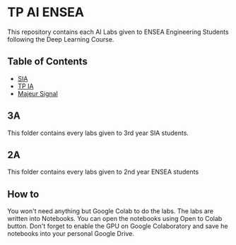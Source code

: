 # TP AI ENSEA 

This repository contains each AI Labs given to ENSEA Engineering Students following the Deep Learning Course.
## Table of Contents

* [SIA](3A/SIA)
* [TP IA](2A/Option%20IA)
* [Majeur Signal](2A/Majeure%20Signal)

## 3A

This folder contains every labs given to 3rd year SIA students. 

## 2A

This folder contains every labs given to 2nd year ENSEA students  

## How to 

You won't need anything but Google Colab to do the labs. The labs are written into Notebooks. You can open the notebooks using Open to Colab button. Don't forget to enable the GPU on Google Colaboratory and save he notebooks into your personal Google Drive.
